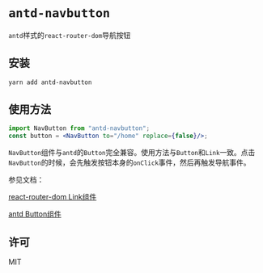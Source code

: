 # `antd-navbutton`

`antd`样式的`react-router-dom`导航按钮

## 安装

```powershell
yarn add antd-navbutton
```

## 使用方法

```jsx
import NavButton from "antd-navbutton";
const button = <NavButton to="/home" replace={false}/>;
```

`NavButton`组件与`antd`的`Button`完全兼容。使用方法与`Button`和`Link`一致。点击`NavButton`的时候，会先触发按钮本身的`onClick`事件，然后再触发导航事件。

参见文档：

[react-router-dom Link组件](http://reacttraining.cn/web/api/Link)

[antd Button组件](https://ant.design/components/button-cn/)

## 许可

MIT